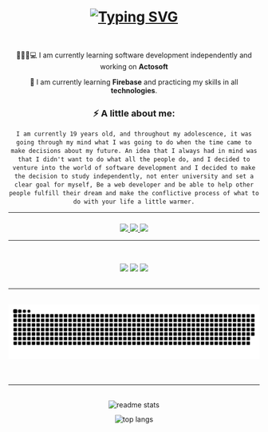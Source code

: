 <h1 align="center">
    <a href="https://git.io/typing-svg"><img src="https://readme-typing-svg.herokuapp.com?font=Fira+Code&weight=800&size=25&duration=700&pause=1000&color=BDF74C&center=true&vCenter=true&multiline=true&width=435&lines=Hola%2C+Soy+Santiago+Melo" alt="Typing SVG" /></a>
</h1>

<br/>

<div align="center">

 🧑🏻‍💻💻  I am currently learning software development independently and working on **Actosoft**

 🌱 I am currently learning **Firebase** and practicing my skills in all **technologies**.

  <h1 style="font-size: 18px">⚡ A little about me:</h1>

  `I am currently 19 years old, and throughout my adolescence, it was going through my mind what I was going to do when the time came to make decisions about my future.
  An idea that I always had in mind was that I didn't want to do what all the people do, and I decided to venture into the world of software development and I decided to make the decision to study independently, not enter university and set a clear goal for myself,
  Be a web developer and be able to help other people fulfill their dream and make the conflictive process of what to do with your life a little warmer.`
 </div>

<hr/>

<div align="center" style="margin-top: 22px">
  <a href="mailto:santiagocano15cr7@gmail.com">
    <img src="https://img.shields.io/badge/Gmail-333333?style=for-the-badge&logo=gmail&logoColor=red" />
  </a>
  <a href="https://www.linkedin.com/in/santiago-melo-7b25732a5/" target="_blank">
    <img src="https://img.shields.io/badge/LinkedIn-0077B5?style=for-the-badge&logo=linkedin&logoColor=white" target="_blank" />
  </a>
  <a href="https://portafolio-dev-santi.vercel.app/id" target="_blank">
     <img src="https://img.shields.io/badge/Portfolio-FF5722?style=for-the-badge&logo=todoist&logoColor=white" target="_blank" />
  </a>
</div>

 <hr/>

<br/>
<div style="display: grid, gridGap: 2px" align="center">
    <img src="https://skillicons.dev/icons?i=html,css,javascript,react,typescript,next,tailwind" />
    <img style="margin-top: 15px" src="https://skillicons.dev/icons?i=materialui,sass,styledcomponents,git,github,mongo,firebase" />
    <img style="margin-top: 15px" src="https://skillicons.dev/icons?i=postman,vite,vercel,netlify,vscode,npm,figma" />
</div>

<br/>
<hr/>

<div align="center">
  <br>
  <img alt="snake eating my contributions" src="https://raw.githubusercontent.com/SantiMelo7/SantiMelo7/output/github-contribution-grid-snake.svg" />
  <br/><br/><br/>
</div>

<hr/>

<br>
<div align=center>
  <img width=390 src="https://github-readme-streak-stats.herokuapp.com/?user=SantiMelo7&theme=gruvbox&hide_border=false)" alt="readme stats" />
  <br/>
  <img style="margin-top: 12px" width=390 align="center" src="https://github-readme-stats.vercel.app/api/top-langs/?username=SantiMelo7&theme=gruvbox&show_icons=true&hide_border=false&layout=compact" alt="top langs" />
</div>
